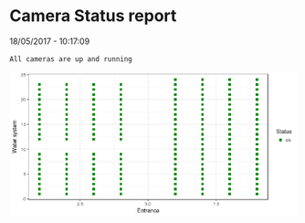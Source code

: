 Camera Status report
================
18/05/2017 - 10:17:09

    All cameras are up and running

![](camreport_files/figure-markdown_github/unnamed-chunk-2-1.png)
